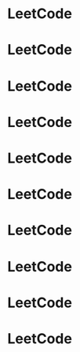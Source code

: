 # LeetCode
# LeetCode
# LeetCode
# LeetCode
# LeetCode
# LeetCode
# LeetCode
# LeetCode
# LeetCode
# LeetCode
